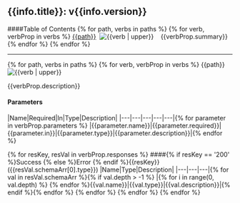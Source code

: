 ## {{info.title}}: v{{info.version}}
####Table of Contents
{% for path, verbs in paths %}
{% for verb, verbProp in verbs %}
[{{path}}](#{{path}}_{{verb}})&nbsp;&nbsp;![{{verb | upper}}]({{imageDir}}{{verb}}.png)&nbsp;&nbsp;&nbsp;&nbsp;{{verbProp.summary}}
{% endfor %}
{% endfor %}

***

{% for path, verbs in paths %}
{% for verb, verbProp in verbs %}
<a id="{{path}}_{{verb}}">{{path}}</a>&nbsp;&nbsp;![{{verb | upper}}]({{imageDir}}{{verb}}.png)

{{verbProp.description}}

#### Parameters
|Name|Required|In|Type|Description|
|---|---|---|---|---|{% for parameter in verbProp.parameters %}
|{{parameter.name}}|{{parameter.required}}|{{parameter.in}}|{{parameter.type}}|{{parameter.description}}|{% endfor %}


{% for resKey, resVal in verbProp.responses %}
####{% if resKey == '200' %}Success {% else %}Error {% endif %}{{resKey}} ({{resVal.schemaArr[0].type}})
|Name|Type|Description|
|---|---|---|{% for val in resVal.schemaArr %}{% if val.depth > -1 %}
|{% for i in range(0, val.depth) %}&nbsp;{% endfor %}{{val.name}}|{{val.type}}|{{val.description}}|{% endif %}{% endfor %}
{% endfor %}
{% endfor %}
{% endfor %}